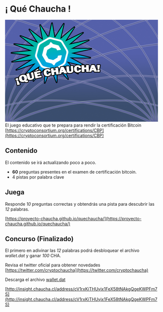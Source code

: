 # ¡ Qué Chaucha !
![Que Chaucha](data/bgimage/menu.jpg)
El juego educativo que te prepara para rendir la certificación Bitcoin
[https://cryptoconsortium.org/certifications/CBP](https://cryptoconsortium.org/certifications/CBP)

## Contenido
El contenido se irá actualizando poco a poco.

- **60** preguntas presentes en el examen de certificación bitcoin.
- 4 pistas por palabra clave

## Juega
Responde *10* preguntas correctas y obtendrás una pista
para descubrir las *12* palabras.

[https://proyecto-chaucha.github.io/quechaucha/](https://proyecto-chaucha.github.io/quechaucha/)

## Concurso (Finalizado)

El primero en adivinar las *12* palabras podrá
desbloquear el archivo *wallet.dat* y ganar *100* CHA.

Revisa el twitter oficial para obtener novedades
[https://twitter.com/cryptochaucha](https://twitter.com/cryptochaucha)

Descarga el archivo [wallet.dat](https://github.com/proyecto-chaucha/quechaucha/releases/download/v1.0/wallet.dat)

[http://insight.chaucha.cl/address/cV1rxKiTHUvjx1FeX58tNAkgQgeKWPFm7S](http://insight.chaucha.cl/address/cV1rxKiTHUvjx1FeX58tNAkgQgeKWPFm7S)
